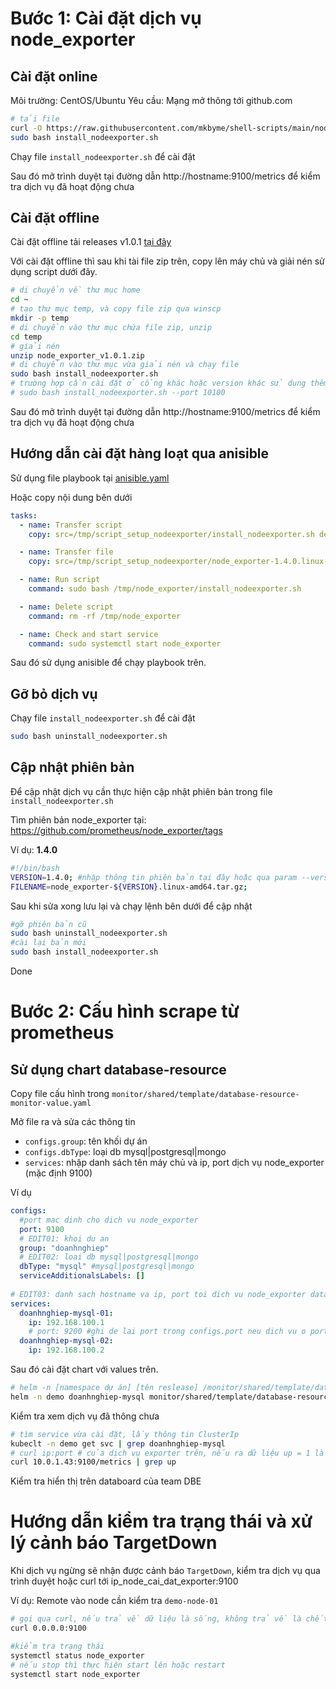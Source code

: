 # Bước 1: Cài đặt dịch vụ node_exporter

## Cài đặt online

Môi trường: CentOS/Ubuntu
Yêu cầu: Mạng mở thông tới github.com

```sh
# tải file
curl -O https://raw.githubusercontent.com/mkbyme/shell-scripts/main/node_exporter/install_nodeexporter.sh
sudo bash install_nodeexporter.sh
```

Chạy file `install_nodeexporter.sh` để cài đặt

Sau đó mở trình duyệt tại đường dẫn http://hostname:9100/metrics để kiểm tra dịch vụ đã hoạt động chưa

## Cài đặt offline

Cài đặt offline tải releases v1.0.1 [tại đây](https://github.com/mkbyme/shell-scripts/releases/download/node_exporter_v1.0.1/node_exporter_v1.0.1.zip)

Với cài đặt offline thì sau khi tài file zip trên, copy lên máy chủ và giải nén sử dụng script dưới đây.

```sh
# di chuyển về thư mục home
cd ~
# tạo thư mục temp, và copy file zip qua winscp
mkdir -p temp
# di chuyển vào thư mục chứa file zip, unzip
cd temp
# giải nén
unzip node_exporter_v1.0.1.zip
# di chuyển vào thư mục vừa giải nén và chạy file 
sudo bash install_nodeexporter.sh
# trường hợp cần cài đặt ở cổng khác hoặc version khác sử dụng thêm tham số --port=[cổng, vd: 10100] --version=[phiên bản, vd: 1.5.0]
# sudo bash install_nodeexporter.sh --port 10100
```

Sau đó mở trình duyệt tại đường dẫn http://hostname:9100/metrics để kiểm tra dịch vụ đã hoạt động chưa

## Hướng dẫn cài đặt hàng loạt qua anisible

Sử dụng file playbook tại [anisible.yaml](/node_exporter/anisible.yml)

Hoặc copy nội dung bên dưới

```yaml
tasks:
  - name: Transfer script
    copy: src=/tmp/script_setup_nodeexporter/install_nodeexporter.sh dest=/tmp/node_exporter mode=0755

  - name: Transfer file
    copy: src=/tmp/script_setup_nodeexporter/node_exporter-1.4.0.linux-amd64.tar.gz dest=/tmp/node_exporter

  - name: Run script
    command: sudo bash /tmp/node_exporter/install_nodeexporter.sh

  - name: Delete script
    command: rm -rf /tmp/node_exporter

  - name: Check and start service
    command: sudo systemctl start node_exporter
```

Sau đó sử dụng anisible để chạy playbook trên.

## Gỡ bỏ dịch vụ

Chạy file `install_nodeexporter.sh` để cài đặt

```sh
sudo bash uninstall_nodeexporter.sh
```

## Cập nhật phiên bản

Để cập nhật dịch vụ cần thực hiện cập nhật phiên bản trong file `install_nodeexporter.sh`

Tìm phiên bản node_exporter tại: https://github.com/prometheus/node_exporter/tags

Ví dụ: **1.4.0**

```sh
#!/bin/bash
VERSION=1.4.0; #nhập thông tin phiên bản tại đây hoặc qua param --version 1.4.0
FILENAME=node_exporter-${VERSION}.linux-amd64.tar.gz;
```

Sau khi sửa xong lưu lại và chạy lệnh bên dưới để cập nhật

```sh
#gỡ phiên bản cũ
sudo bash uninstall_nodeexporter.sh
#cài lại bản mới
sudo bash install_nodeexporter.sh
```

Done

# Bước 2: Cấu hình scrape từ prometheus

## Sử dụng chart database-resource

Copy file cấu hình trong `monitor/shared/template/database-resource-monitor-value.yaml`

Mở file ra và sửa các thông tin

- `configs.group`: tên khối dự án
- `configs.dbType`: loại db mysql|postgresql|mongo
- `services`: nhập danh sách tên máy chủ và ip, port dịch vụ node_exporter (mặc định 9100)

Ví dụ

```yaml
configs:
  #port mac dinh cho dich vu node_exporter
  port: 9100 
  # EDIT01: khoi du an
  group: "doanhnghiep"
  # EDIT02: loai db mysql|postgresql|mongo
  dbType: "mysql" #mysql|postgresql|mongo
  serviceAdditionalsLabels: []
  
# EDIT03: danh sach hostname va ip, port toi dich vu node_exporter database
services:
  doanhnghiep-mysql-01:
    ip: 192.168.100.1
    # port: 9200 #ghi de lai port trong configs.port neu dich vu o port khac  
  doanhnghiep-mysql-02:
    ip: 192.168.100.2
```

Sau đó cài đặt chart với values trên.

```sh
# helm -n [namespace dự án] [tên reslease] /monitor/shared/template/database-resources-monitor -f  atabase-resource-monitor-value.yaml
helm -n demo doanhnghiep-mysql monitor/shared/template/database-resources-monitor -f  atabase-resource-monitor-value.yaml
```

Kiểm tra xem dịch vụ đã thông chưa

```sh
# tìm service vừa cài đặt, lấy thông tin ClusterIp
kubeclt -n demo get svc | grep doanhnghiep-mysql 
# curl ip:port # của dịch vụ exporter trên, nếu ra dữ liệu up = 1 là ok
curl 10.0.1.43:9100/metrics | grep up
```

Kiểm tra hiển thị trên databoard của team DBE

# Hướng dẫn kiểm tra trạng thái và xử lý cảnh báo TargetDown

Khi dịch vụ ngừng sẽ nhận được cảnh báo `TargetDown`, kiểm tra dịch vụ qua trình duyệt hoặc curl tới ip_node_cai_dat_exporter:9100

Ví dụ: Remote vào node cần kiểm tra `demo-node-01`

```sh
# gọi qua curl, nếu trả về dữ liệu là sống, không trả về là chết
curl 0.0.0.0:9100
```

```sh
#kiểm tra trạng thái
systemctl status node_exporter
# nếu stop thì thực hiện start lên hoặc restart
systemctl start node_exporter
```
